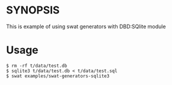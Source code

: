 # SYNOPSIS

This is example of using swat generators with DBD:SQlite module 

# Usage

    $ rm -rf t/data/test.db
    $ sqlite3 t/data/test.db < t/data/test.sql
    $ swat examples/swat-generators-sqlite3








